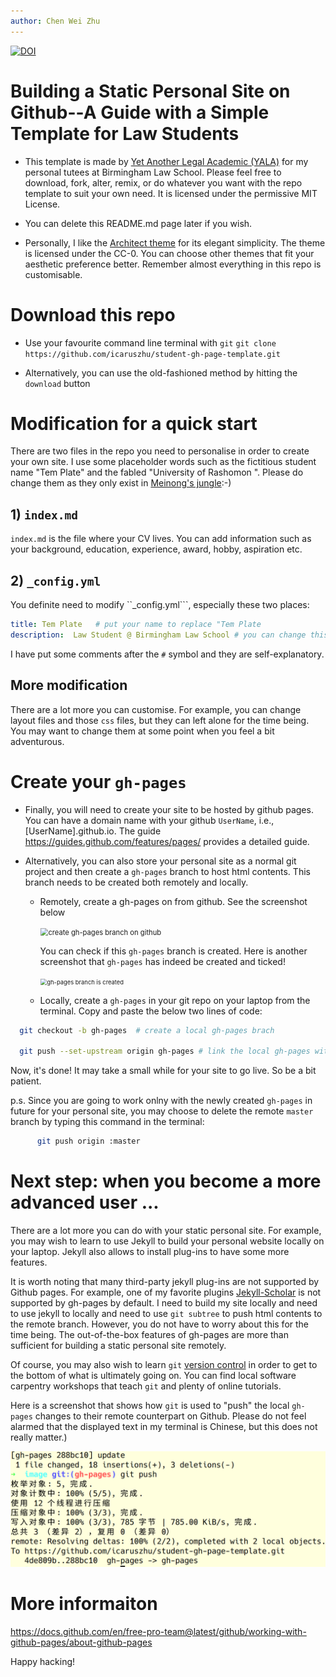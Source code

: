 ```yaml
---
author: Chen Wei Zhu
---
```

[![DOI](https://zenodo.org/badge/299578130.svg)](https://zenodo.org/badge/latestdoi/299578130)  

# Building a Static Personal Site on Github--A Guide with a Simple Template for Law Students

- This  template is made by [Yet Another Legal Academic (YALA)](https://icaruszhu.github.io/)  for my personal tutees at Birmingham Law School. Please feel free to download, fork, alter, remix, or do whatever you want with the repo template to suit your own need. It is licensed under the permissive MIT License.

- You can delete this README.md page later if you wish. 

- Personally, I like the [Architect theme](https://github.com/pages-themes/architect)  for its elegant simplicity. The theme is licensed under the CC-0. You can choose other themes that fit your aesthetic preference better. Remember almost everything in this repo is customisable. 


# Download this repo 

- Use your favourite command line terminal with ```git```
```git clone https://github.com/icaruszhu/student-gh-page-template.git```

- Alternatively, you can use the old-fashioned method by hitting the ```download``` button

# Modification for a quick start
There are two files in the repo you need to personalise in order to create your own site. I use some placeholder words such as the fictitious student name "Tem Plate" and the fabled "University of Rashomon ".  Please do change them as they only exist in [Meinong's jungle](https://en.wikipedia.org/wiki/Meinong%27s_jungle):-)

##  1) ```index.md``` 
```index.md``` is the file where your CV lives. You can add information such as your background, education, experience, award, hobby, aspiration etc. 

## 2) ```_config.yml``` 
You definite need to modify ``_config.yml```, especially these two places:
~~~yml
title: Tem Plate   # put your name to replace "Tem Plate
description:  Law Student @ Birmingham Law School # you can change this line as well
~~~
I have put some comments after the ```#``` symbol and they are self-explanatory.

## More modification

There are a lot more you can customise. For example, you can change layout files and those ```css``` files, but they can left alone for the time being. You may want to change them at some point when you feel a bit adventurous. 

# Create your ```gh-pages``` 
- Finally, you will need to create your site to be hosted by github pages. You can have a domain name  with your github ```UserName```, i.e., [UserName].github.io. The guide https://guides.github.com/features/pages/ provides a detailed guide.

- Alternatively, you can also store your personal site as a normal git project and then create a ```gh-pages```  branch to host html contents.  This branch needs to be created both remotely and locally. 

	- Remotely, create a gh-pages on from github. See the screenshot below
	
	  <img src="https://raw.githubusercontent.com/icaruszhu/student-gh-page-template/gh-pages/image/shot-create-gh-pages-branch.png" alt="create gh-pages branch on github" style="zoom:80%;" />
	
	  You can check if this ```gh-pages``` branch is created. Here is another screenshot that ```gh-pages``` has indeed be created and ticked!
	
	  <img src="https://raw.githubusercontent.com/icaruszhu/student-gh-page-template/gh-pages/image/shot-new-gh-pages-created.png" alt="gh-pages branch is created" style="zoom: 67%;" />
	
	-  Locally, create a ```gh-pages``` in your git repo on your laptop from the terminal. Copy and paste the below two lines of code:

```bash
  git checkout -b gh-pages  # create a local gh-pages brach
 
  git push --set-upstream origin gh-pages # link the local gh-pages with the remote gh-pages
```
Now, it's done! It may take a small while for your site to go live. So be a bit patient.

p.s. Since you are going to work onlny with the newly created ```gh-pages``` in future for your personal site, you may choose to delete the remote  ```master``` branch by  typing this command in the terminal:
~~~bash
      git push origin :master
~~~


# Next step: when you become a more advanced user ...

There are a lot more you can do with your static personal site. For example, you may wish to learn to use Jekyll to build your personal website locally on your laptop. Jekyll also allows to install plug-ins to have some more features. 

It is worth noting that many third-party jekyll plug-ins are not supported by Github pages. For example,  one of my favorite plugins [Jekyll-Scholar](https://github.com/inukshuk/jekyll-scholar) is not supported by gh-pages by default. I need to build my site locally and  need to use jekyll to locally and need to use ```git subtree``` to push html contents to the remote branch. However, you do not have to worry about this for the time being. The out-of-the-box features of gh-pages are more than sufficient for building a static personal site remotely. 

Of course, you may also wish to learn ```git``` [version control](https://git-scm.com/) in order to get to the bottom of what is ultimately going on. You can find local software carpentry workshops that teach ```git``` and plenty of online tutorials.  

Here is a screenshot that shows how  ```git``` is used to "push" the local ```gh-pages``` changes to their remote counterpart on Github. Please do not feel alarmed that the displayed text in my terminal is Chinese, but this does not really matter.)  

<img src="https://raw.githubusercontent.com/icaruszhu/student-gh-page-template/gh-pages/image/git-update-push.png" style="zoom: 50%;" />

# More informaiton

https://docs.github.com/en/free-pro-team@latest/github/working-with-github-pages/about-github-pages

Happy hacking!
